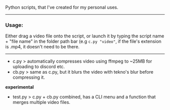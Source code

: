Python scripts, that I've created for my personal uses.

---

### __Usage:__

Either drag a video file onto the script, or launch it by typing the script name + "file name" in the folder path bar (e.g `c.py "video"`,
if the file's extension is .mp4, it doesn't need to be there.

---

- c.py > automatically compresses video using ffmpeg to ~25MB for uploading to discord etc.
- cb.py > same as c.py, but it blurs the video with tekno's blur before compressing it.

__experimental__
- test.py > c.py + cb.py combined, has a CLI menu and a function that merges multiple video files.
  
